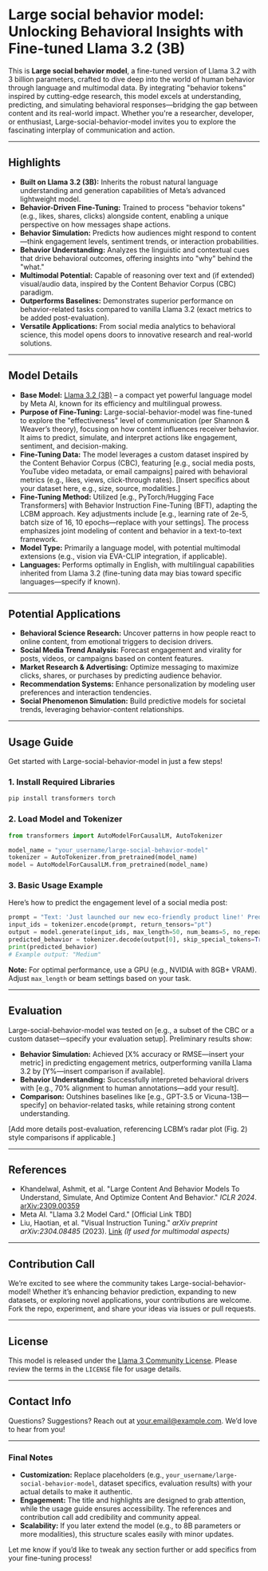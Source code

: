 # Large social behavior model: Unlocking Behavioral Insights with Fine-tuned Llama 3.2 (3B)

This is **Large social behavior model**, a fine-tuned version of Llama 3.2 with 3 billion parameters, crafted to dive deep into the world of human behavior through language and multimodal data. By integrating "behavior tokens" inspired by cutting-edge research, this model excels at understanding, predicting, and simulating behavioral responses—bridging the gap between content and its real-world impact. Whether you're a researcher, developer, or enthusiast, Large-social-behavior-model invites you to explore the fascinating interplay of communication and action.

---

## Highlights

- **Built on Llama 3.2 (3B):** Inherits the robust natural language understanding and generation capabilities of Meta’s advanced lightweight model.
- **Behavior-Driven Fine-Tuning:** Trained to process "behavior tokens" (e.g., likes, shares, clicks) alongside content, enabling a unique perspective on how messages shape actions.
- **Behavior Simulation:** Predicts how audiences might respond to content—think engagement levels, sentiment trends, or interaction probabilities.
- **Behavior Understanding:** Analyzes the linguistic and contextual cues that drive behavioral outcomes, offering insights into "why" behind the "what."
- **Multimodal Potential:** Capable of reasoning over text and (if extended) visual/audio data, inspired by the Content Behavior Corpus (CBC) paradigm.
- **Outperforms Baselines:** Demonstrates superior performance on behavior-related tasks compared to vanilla Llama 3.2 (exact metrics to be added post-evaluation).
- **Versatile Applications:** From social media analytics to behavioral science, this model opens doors to innovative research and real-world solutions.

---

## Model Details

- **Base Model:** [Llama 3.2 (3B)](https://huggingface.co/meta-llama/Llama-3.2-3B) – a compact yet powerful language model by Meta AI, known for its efficiency and multilingual prowess.
- **Purpose of Fine-Tuning:** Large-social-behavior-model was fine-tuned to explore the "effectiveness" level of communication (per Shannon & Weaver’s theory), focusing on how content influences receiver behavior. It aims to predict, simulate, and interpret actions like engagement, sentiment, and decision-making.
- **Fine-Tuning Data:** The model leverages a custom dataset inspired by the Content Behavior Corpus (CBC), featuring [e.g., social media posts, YouTube video metadata, or email campaigns] paired with behavioral metrics (e.g., likes, views, click-through rates). [Insert specifics about your dataset here, e.g., size, source, modalities.]
- **Fine-Tuning Method:** Utilized [e.g., PyTorch/Hugging Face Transformers] with Behavior Instruction Fine-Tuning (BFT), adapting the LCBM approach. Key adjustments include [e.g., learning rate of 2e-5, batch size of 16, 10 epochs—replace with your settings]. The process emphasizes joint modeling of content and behavior in a text-to-text framework.
- **Model Type:** Primarily a language model, with potential multimodal extensions (e.g., vision via EVA-CLIP integration, if applicable).
- **Languages:** Performs optimally in English, with multilingual capabilities inherited from Llama 3.2 (fine-tuning data may bias toward specific languages—specify if known).

---

## Potential Applications

- **Behavioral Science Research:** Uncover patterns in how people react to online content, from emotional triggers to decision drivers.
- **Social Media Trend Analysis:** Forecast engagement and virality for posts, videos, or campaigns based on content features.
- **Market Research & Advertising:** Optimize messaging to maximize clicks, shares, or purchases by predicting audience behavior.
- **Recommendation Systems:** Enhance personalization by modeling user preferences and interaction tendencies.
- **Social Phenomenon Simulation:** Build predictive models for societal trends, leveraging behavior-content relationships.

---

## Usage Guide

Get started with Large-social-behavior-model in just a few steps!

### 1. Install Required Libraries
```bash
pip install transformers torch
```

### 2. Load Model and Tokenizer
```python
from transformers import AutoModelForCausalLM, AutoTokenizer

model_name = "your_username/large-social-behavior-model"  
tokenizer = AutoTokenizer.from_pretrained(model_name)
model = AutoModelForCausalLM.from_pretrained(model_name)
```

### 3. Basic Usage Example
Here’s how to predict the engagement level of a social media post:
```python
prompt = "Text: 'Just launched our new eco-friendly product line!' Predict the like level (low/medium/high):"
input_ids = tokenizer.encode(prompt, return_tensors="pt")
output = model.generate(input_ids, max_length=50, num_beams=5, no_repeat_ngram_size=2, early_stopping=True)
predicted_behavior = tokenizer.decode(output[0], skip_special_tokens=True)
print(predicted_behavior)
# Example output: "Medium"
```

**Note:** For optimal performance, use a GPU (e.g., NVIDIA with 8GB+ VRAM). Adjust `max_length` or beam settings based on your task.

---

## Evaluation

Large-social-behavior-model was tested on [e.g., a subset of the CBC or a custom dataset—specify your evaluation setup]. Preliminary results show:
- **Behavior Simulation:** Achieved [X% accuracy or RMSE—insert your metric] in predicting engagement metrics, outperforming vanilla Llama 3.2 by [Y%—insert comparison if available].
- **Behavior Understanding:** Successfully interpreted behavioral drivers with [e.g., 70% alignment to human annotations—add your result].
- **Comparison:** Outshines baselines like [e.g., GPT-3.5 or Vicuna-13B—specify] on behavior-related tasks, while retaining strong content understanding.

[Add more details post-evaluation, referencing LCBM’s radar plot (Fig. 2) style comparisons if applicable.]

---

## References

- Khandelwal, Ashmit, et al. "Large Content And Behavior Models To Understand, Simulate, And Optimize Content And Behavior." *ICLR 2024*. [arXiv:2309.00359](https://arxiv.org/abs/2309.00359)
- Meta AI. "Llama 3.2 Model Card." [Official Link TBD]
- Liu, Haotian, et al. "Visual Instruction Tuning." *arXiv preprint arXiv:2304.08485* (2023). [Link](https://arxiv.org/abs/2304.08485) *(If used for multimodal aspects)*

---

## Contribution Call

We’re excited to see where the community takes Large-social-behavior-model! Whether it’s enhancing behavior prediction, expanding to new datasets, or exploring novel applications, your contributions are welcome. Fork the repo, experiment, and share your ideas via issues or pull requests.

---

## License

This model is released under the [Llama 3 Community License](https://github.com/meta-ai/llama/blob/main/LICENSE). Please review the terms in the `LICENSE` file for usage details.

---

## Contact Info

Questions? Suggestions? Reach out at [your.email@example.com](mailto:your.email@example.com). We’d love to hear from you!

---

### Final Notes
- **Customization:** Replace placeholders (e.g., `your_username/large-social-behavior-model`, dataset specifics, evaluation results) with your actual details to make it authentic.
- **Engagement:** The title and highlights are designed to grab attention, while the usage guide ensures accessibility. The references and contribution call add credibility and community appeal.
- **Scalability:** If you later extend the model (e.g., to 8B parameters or more modalities), this structure scales easily with minor updates.

Let me know if you’d like to tweak any section further or add specifics from your fine-tuning process!
